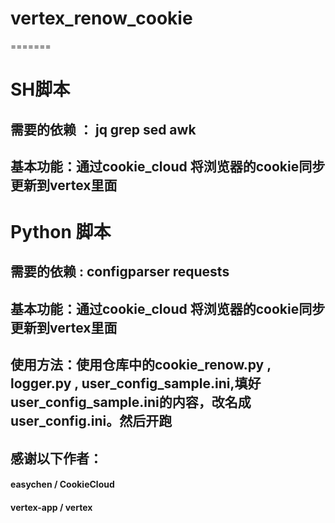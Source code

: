 # vertex_renow_cookie

=======

# SH脚本
## 需要的依赖 ： jq grep sed awk

## 基本功能：通过cookie_cloud 将浏览器的cookie同步更新到vertex里面





# Python 脚本

## 需要的依赖 : configparser requests

## 基本功能：通过cookie_cloud 将浏览器的cookie同步更新到vertex里面

## 使用方法：使用仓库中的cookie_renow.py , logger.py , user_config_sample.ini,填好user_config_sample.ini的内容，改名成user_config.ini。然后开跑


## 感谢以下作者：

#### easychen / CookieCloud
#### vertex-app / vertex

